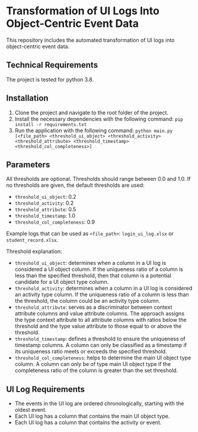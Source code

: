 # Transformation of UI Logs Into Object-Centric Event Data
This repository includes the automated transformation of UI logs into object-centric event data.

## Technical Requirements
The project is tested for python 3.8.

## Installation 
1. Clone the project and navigate to the root folder of the project.
2. Install the necessary dependencies with the following command:
   `pip install -r requirements.txt`
3. Run the application with the following command:
  `python main.py [<file_path> <threshold_ui_object> <threshold_activity> <threshold_attribute> <threshold_timestamp> <threshold_col_completeness>]`

## Parameters 
All thresholds are optional. Thresholds should range between 0.0 and 1.0. If no thresholds are given, the default thresholds are used: 
- `threshold_ui_object`: 0.2
- `threshold_activity`: 0.2
- `threshold_attribute`: 0.5
- `threshold_timestamp`: 1.0
- `threshold_col_completeness`: 0.9

Example logs that can be used as `<file_path>`: `login_ui_log.xlsx` or `student_record.xlsx`.

Threshold explanation: 
- `threshold_ui_object`: determines when a column in a UI log is considered a UI object column. If the uniqueness ratio of a column is less than the specified threshold, then that column is a potential candidate for a UI object type column. 
- `threshold_activity`: determines when a column in a UI log is considered an activity type column. If the uniqueness ratio of a column is less than the threshold, the column could be an activity type column.
- `threshold_attribute`: serves as a discriminator between context attribute columns and value attribute columns. The approach assigns the type context attribute to all attribute columns with ratios below the threshold and the type value attribute to those equal to or above the threshold.
- `threshold_timestamp`: defines a threshold to ensure the uniqueness of timestamp columns. A column can only be classified as a timestamp if its uniqueness ratio meets or exceeds the specified threshold. 
- `threshold_col_completeness`: helps to determine the main UI object type column. A column can only be of type main UI object type if the completeness ratio of the column is greater than the set threshold.

## UI Log Requirements
- The events in the UI log are ordered chronologically, starting with the oldest event.
- Each UI log has a column that contains the main UI object type.
- Each UI log has a column that contains the activity or event.
